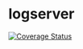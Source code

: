 # logserver
[![Coverage Status](https://coveralls.io/repos/github/BreweryNode/logserver/badge.svg?branch=master)](https://coveralls.io/github/BreweryNode/logserver?branch=master)
